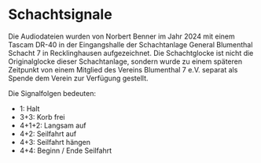 # Schachtsignale

Die Audiodateien wurden von Norbert Benner im Jahr 2024 mit einem Tascam DR-40 in der Eingangshalle der Schachtanlage General Blumenthal Schacht 7 in Recklinghausen aufgezeichnet. Die Schachtglocke ist nicht die Originalglocke dieser Schachtanlage, sondern wurde zu einem späteren Zeitpunkt von einem Mitglied des Vereins Blumenthal 7 e.V. separat als Spende dem Verein zur Verfügung gestellt.

Die Signalfolgen bedeuten:

- 1: Halt
- 3+3: Korb frei
- 4+1+2: Langsam auf
- 4+2: Seilfahrt auf
- 4+3: Seilfahrt hängen
- 4+4: Beginn / Ende Seilfahrt
